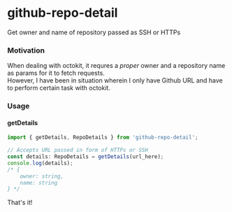 # github-repo-detail

Get owner and name of repository passed as SSH or HTTPs

### Motivation

When dealing with octokit, it requres a <i>proper</i> owner and a repository name as params for it to fetch requests.<br/>
However, I have been in situation wherein I only have Github URL and have to perform certain task with octokit.

### Usage

#### getDetails

```ts
import { getDetails, RepoDetails } from 'github-repo-detail';

// Accepts URL passed in form of HTTPs or SSH
const details: RepoDetails = getDetails(url_here);
console.log(details);
/* {
    owner: string,
    name: string
} */
```

That's it!
